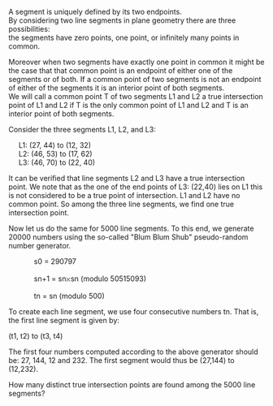  <p>A segment is uniquely defined by its two endpoints.<br /> By considering two line segments in plane geometry there are three possibilities:<br />   the segments have zero points, one point, or infinitely many points in common.</p>  <p>Moreover when two segments have exactly one point in common it might be the case that that common point is an endpoint of either one of the segments or of both. If a common point of two segments is not an endpoint of either of the segments it is an interior point of both segments.<br />  We will call a common point T of two segments L1 and L2 a true intersection point of L1 and L2  if T is the only common point of L1 and L2  and T is an interior point of both segments.  </p>  <p>Consider the three segments L1, L2, and L3:</p>  <p style="margin-left:20px;">L1: (27, 44) to (12, 32)<br />  L2: (46, 53) to (17, 62)<br />  L3: (46, 70) to (22, 40)</p>  <p>It can be verified that line segments L2 and L3 have a true intersection point. We note that as the one of the end points of L3: (22,40) lies on L1 this is not considered to be a true point of intersection. L1 and L2 have no common point. So among the three line segments, we find one true intersection point.</p>  <p>Now let us do the same for 5000 line segments. To this end, we generate 20000 numbers using the so-called &quot;Blum Blum Shub&quot; pseudo-random number generator.</p>  <p style="margin-left:50px;">s0 = 290797<br /><br />  sn+1 = sn<img src='images/symbol_times.gif' width='9' height='9' alt='&times;' border='0' style='vertical-align:middle;' />sn (modulo 50515093)<br /><br />  tn = sn (modulo 500)</p>  <p>To create each line segment, we use four consecutive numbers tn. That is, the first line segment is given by:</p>  <p>(t1, t2) to (t3, t4)</p>  <p>The first four numbers computed according to the above generator should be: 27, 144, 12 and 232. The first segment would thus be (27,144) to (12,232).</p>  <p>How many distinct true intersection points are found among the 5000 line segments?</p>    
